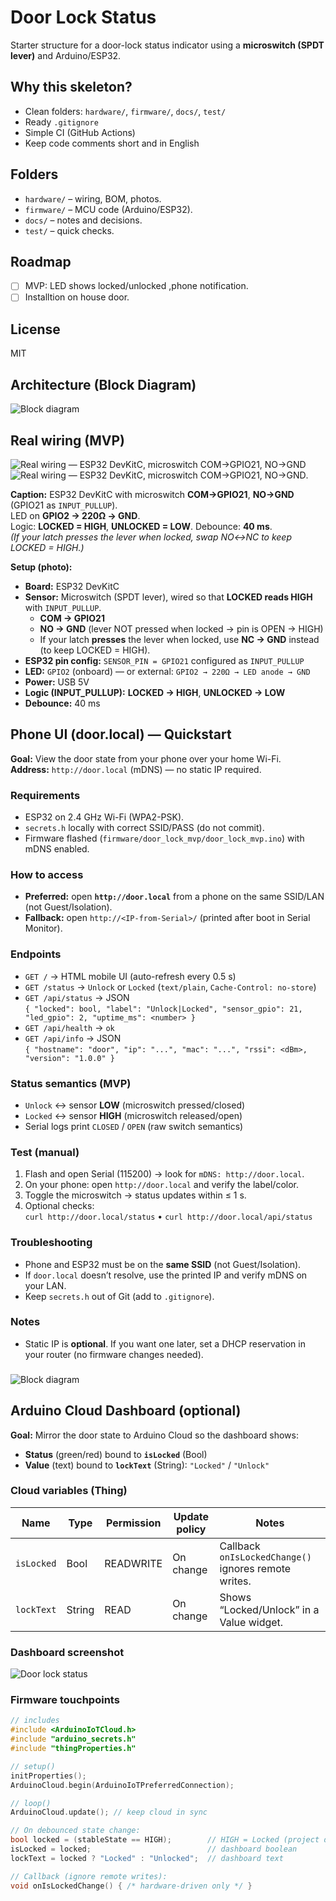 # Door Lock Status
Starter structure for a door-lock status indicator using a **microswitch (SPDT lever)** and Arduino/ESP32.

## Why this skeleton?
- Clean folders: `hardware/`, `firmware/`, `docs/`, `test/`
- Ready `.gitignore`
- Simple CI (GitHub Actions)
- Keep code comments short and in English

## Folders
- `hardware/` – wiring, BOM, photos.
- `firmware/` – MCU code (Arduino/ESP32).
- `docs/` – notes and decisions.
- `test/` – quick checks.

## Roadmap 
- [ ] MVP: LED shows locked/unlocked ,phone notification.
- [ ] Installtion on house door.

## License
MIT 

## Architecture (Block Diagram)
![Block diagram](hardware/Diagram_block.jpg)

## Real wiring (MVP)
![Real wiring — ESP32 DevKitC, microswitch COM→GPIO21, NO→GND](hardware/microswitch-wiring.png)
![Real wiring — ESP32 DevKitC, microswitch COM→GPIO21, NO→GND](hardware/Real_wiring_after_install.jpg).

**Caption:** ESP32 DevKitC with microswitch **COM→GPIO21**, **NO→GND** (GPIO21 as `INPUT_PULLUP`).  
LED on **GPIO2 → 220Ω → GND**.  
Logic: **LOCKED = HIGH**, **UNLOCKED = LOW**. Debounce: **40 ms**.  
*(If your latch presses the lever when locked, swap NO↔NC to keep LOCKED = HIGH.)*


**Setup (photo):**
- **Board:** ESP32 DevKitC
- **Sensor:** Microswitch (SPDT lever), wired so that **LOCKED reads HIGH** with `INPUT_PULLUP`.
  - **COM → GPIO21**
  - **NO  → GND**  (lever NOT pressed when locked → pin is OPEN → HIGH)
  - If your latch **presses** the lever when locked, use **NC → GND** instead (to keep LOCKED = HIGH).
- **ESP32 pin config:** `SENSOR_PIN = GPIO21` configured as `INPUT_PULLUP`
- **LED:** `GPIO2` (onboard) — or external: `GPIO2 → 220Ω → LED anode → GND`
- **Power:** USB 5V
- **Logic (INPUT_PULLUP):** **LOCKED → HIGH**, **UNLOCKED → LOW**
- **Debounce:** 40 ms

## Phone UI (door.local) — Quickstart

**Goal:** View the door state from your phone over your home Wi-Fi.  
**Address:** `http://door.local` (mDNS) — no static IP required.

### Requirements
- ESP32 on 2.4 GHz Wi-Fi (WPA2-PSK).
- `secrets.h` locally with correct SSID/PASS (do not commit).
- Firmware flashed (`firmware/door_lock_mvp/door_lock_mvp.ino`) with mDNS enabled.

### How to access
- **Preferred:** open **`http://door.local`** from a phone on the same SSID/LAN (not Guest/Isolation).
- **Fallback:** open `http://<IP-from-Serial>/` (printed after boot in Serial Monitor).

### Endpoints
- `GET /` → HTML mobile UI (auto-refresh every 0.5 s)
- `GET /status` → `Unlock` or `Locked` (`text/plain`, `Cache-Control: no-store`)
- `GET /api/status` → JSON  
  `{ "locked": bool, "label": "Unlock|Locked", "sensor_gpio": 21, "led_gpio": 2, "uptime_ms": <number> }`
- `GET /api/health` → `ok`
- `GET /api/info` → JSON  
  `{ "hostname": "door", "ip": "...", "mac": "...", "rssi": <dBm>, "version": "1.0.0" }`

### Status semantics (MVP)
- `Unlock` ↔ sensor **LOW** (microswitch pressed/closed)  
- `Locked` ↔ sensor **HIGH** (microswitch released/open)  
- Serial logs print `CLOSED` / `OPEN` (raw switch semantics)

### Test (manual)
1. Flash and open Serial (115200) → look for `mDNS: http://door.local`.
2. On your phone: open `http://door.local` and verify the label/color.
3. Toggle the microswitch → status updates within ≤ 1 s.
4. Optional checks:  
   `curl http://door.local/status` • `curl http://door.local/api/status`

### Troubleshooting
- Phone and ESP32 must be on the **same SSID** (not Guest/Isolation).
- If `door.local` doesn’t resolve, use the printed IP and verify mDNS on your LAN.
- Keep `secrets.h` out of Git (add to `.gitignore`).

### Notes
- Static IP is **optional**. If you want one later, set a DHCP reservation in your router (no firmware changes needed).

###
![Block diagram](docs/door_ui_status_merged.jpg)

## Arduino Cloud Dashboard (optional)

**Goal:** Mirror the door state to Arduino Cloud so the dashboard shows:
- **Status** (green/red) bound to **`isLocked`** (Bool)
- **Value** (text) bound to **`lockText`** (String): `"Locked"` / `"Unlock"`

### Cloud variables (Thing)
| Name       | Type   | Permission | Update policy | Notes                                                 |
|------------|--------|------------|---------------|--------------------------------------------------------|
| `isLocked` | Bool   | READWRITE  | On change     | Callback `onIsLockedChange()` ignores remote writes.   |
| `lockText` | String | READ       | On change     | Shows “Locked/Unlock” in a Value widget.               |

### Dashboard screenshot

![Door lock status](docs/door_lock_status_merged.jpg)

### Firmware touchpoints

```cpp
// includes
#include <ArduinoIoTCloud.h>
#include "arduino_secrets.h"
#include "thingProperties.h"

// setup()
initProperties();
ArduinoCloud.begin(ArduinoIoTPreferredConnection);

// loop()
ArduinoCloud.update(); // keep cloud in sync

// On debounced state change:
bool locked = (stableState == HIGH);        // HIGH = Locked (project decision)
isLocked = locked;                          // dashboard boolean
lockText = locked ? "Locked" : "Unlocked";  // dashboard text

// Callback (ignore remote writes):
void onIsLockedChange() { /* hardware-driven only */ }





